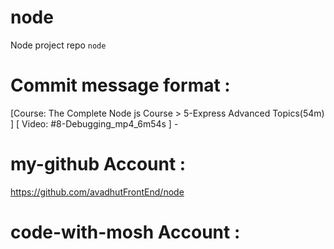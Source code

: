 # node 
Node project repo `node` 

# Commit message format : 
[Course: The Complete Node js Course > 5-Express Advanced Topics(54m) ] [ Video: #8-Debugging_mp4_6m54s ] - 


# my-github Account : 
https://github.com/avadhutFrontEnd/node 

# code-with-mosh Account : 
